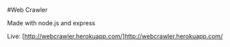 #Web Crawler


Made with node.js and express

Live:  [http://webcrawler.herokuapp.com/]http://webcrawler.herokuapp.com/